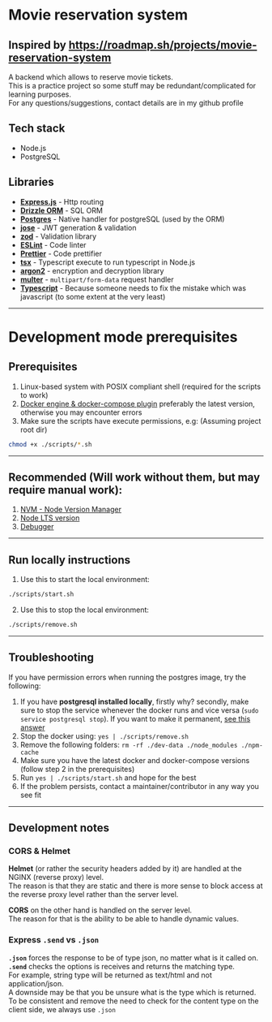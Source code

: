 # Movie reservation system

## Inspired by https://roadmap.sh/projects/movie-reservation-system

A backend which allows to reserve movie tickets.  
This is a practice project so some stuff may be redundant/complicated for learning purposes.  
For any questions/suggestions, contact details are in my github profile

## Tech stack

- Node.js
- PostgreSQL

## Libraries

- **[Express.js](<(https://github.com/expressjs/express)>)** - Http routing
- **[Drizzle ORM](<(https://github.com/drizzle-team/drizzle-orm)>)** - SQL ORM
- **[Postgres](<(https://github.com/porsager/postgres)>)** - Native handler for postgreSQL (used by the ORM)
- **[jose](<(https://github.com/panva/jose)>)** - JWT generation & validation
- **[zod](<(https://github.com/colinhacks/zod)>)** - Validation library
- **[ESLint](<(https://github.com/eslint/eslint)>)** - Code linter
- **[Prettier](<(https://github.com/prettier/prettier)>)** - Code prettifier
- **[tsx](<(https://github.com/privatenumber/tsx)>)** - Typescript execute to run typescript in Node.js
- **[argon2](<(https://github.com/ranisalt/node-argon2)>)** - encryption and decryption library
- **[multer](<(https://github.com/expressjs/multer)>)** - `multipart/form-data` request handler
- **[Typescript](https://github.com/microsoft/TypeScript)** - Because someone needs to fix the mistake which was javascript (to some extent at the very least)

---

# Development mode prerequisites

## Prerequisites

1. Linux-based system with POSIX compliant shell (required for the scripts to work)
2. [Docker engine & docker-compose plugin](https://github.com/AdamAkiva/tutorials/blob/main/tools/docker/docker.md)
   preferably the latest version, otherwise you may encounter errors
3. Make sure the scripts have execute permissions, e.g: (Assuming project root dir)

```bash
chmod +x ./scripts/*.sh
```

---

## Recommended (Will work without them, but may require manual work):

1. [NVM - Node Version Manager](https://github.com/nvm-sh/nvm#installing-and-updating)
2. [Node LTS version](https://github.com/nvm-sh/nvm#long-term-support)
3. [Debugger](https://github.com/AdamAkiva/tutorials/blob/main/web/node/debugger/typescript/README.md)

---

## Run locally instructions

1. Use this to start the local environment:

```bash
./scripts/start.sh
```

2. Use this to stop the local environment:

```bash
./scripts/remove.sh
```

---

## Troubleshooting

If you have permission errors when running the postgres image, try the following:

1. If you have **postgresql installed locally**, firstly why? secondly, make
   sure to stop the service whenever the docker runs and vice versa
   (`sudo service postgresql stop`). If you want to make it permanent,
   [see this answer](https://askubuntu.com/a/19324)
2. Stop the docker using: `yes | ./scripts/remove.sh`
3. Remove the following folders: `rm -rf ./dev-data ./node_modules ./npm-cache`
4. Make sure you have the latest docker and docker-compose versions
   (follow step 2 in the prerequisites)
5. Run `yes | ./scripts/start.sh` and hope for the best
6. If the problem persists, contact a maintainer/contributor in any way you see fit

---

## Development notes

### CORS & Helmet

**Helmet** (or rather the security headers added by it) are handled at the NGINX
(reverse proxy) level.  
The reason is that they are static and there is more sense to block access
at the reverse proxy level rather than the server level.

**CORS** on the other hand is handled on the server level.  
The reason for that is the ability to be able to handle dynamic values.

### Express `.send` vs `.json`

**`.json`** forces the response to be of type json, no matter what is it called on.  
**`.send`** checks the options is receives and returns the matching type.  
For example, string type will be returned as text/html and not application/json.  
A downside may be that you be unsure what is the type which is returned.  
To be consistent and remove the need to check for the content type on the client
side, we always use `.json`

